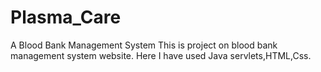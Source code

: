 # Plasma_Care
A Blood Bank Management System
This is project on blood bank management system website. Here I have used Java servlets,HTML,Css. 
